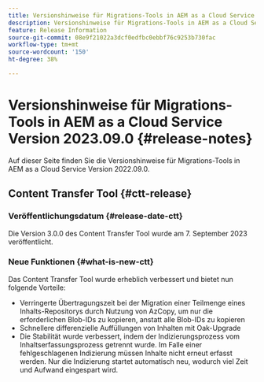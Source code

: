 ```yaml
---
title: Versionshinweise für Migrations-Tools in AEM as a Cloud Service Version 2023.09.0
description: Versionshinweise für Migrations-Tools in AEM as a Cloud Service Version 2022.09.0
feature: Release Information
source-git-commit: 08e9f21022a3dcf0edfbc0ebbf76c9253b730fac
workflow-type: tm+mt
source-wordcount: '150'
ht-degree: 38%

---
```


# Versionshinweise für Migrations-Tools in AEM as a Cloud Service Version 2023.09.0 {#release-notes}

Auf dieser Seite finden Sie die Versionshinweise für Migrations-Tools in AEM as a Cloud Service Version 2022.09.0.

## Content Transfer Tool {#ctt-release}

### Veröffentlichungsdatum {#release-date-ctt}

Die Version 3.0.0 des Content Transfer Tool wurde am 7. September 2023 veröffentlicht.

### Neue Funktionen {#what-is-new-ctt}

Das Content Transfer Tool wurde erheblich verbessert und bietet nun folgende Vorteile:
* Verringerte Übertragungszeit bei der Migration einer Teilmenge eines Inhalts-Repositorys durch Nutzung von AzCopy, um nur die erforderlichen Blob-IDs zu kopieren, anstatt alle Blob-IDs zu kopieren
* Schnellere differenzielle Auffüllungen von Inhalten mit Oak-Upgrade
* Die Stabilität wurde verbessert, indem der Indizierungsprozess vom Inhaltserfassungsprozess getrennt wurde. Im Falle einer fehlgeschlagenen Indizierung müssen Inhalte nicht erneut erfasst werden. Nur die Indizierung startet automatisch neu, wodurch viel Zeit und Aufwand eingespart wird.
